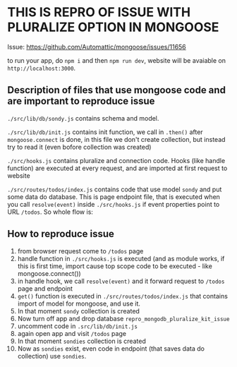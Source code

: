 # THIS IS REPRO OF ISSUE WITH PLURALIZE OPTION IN MONGOOSE

Issue: https://github.com/Automattic/mongoose/issues/11656

to run your app, do `npm i` and then `npm run dev`, website will be avaiable on `http://localhost:3000`.

## Description of files that use mongoose code and are important to reproduce issue

`./src/lib/db/sondy.js` contains schema and model.

`./src/lib/db/init.js` contains init function, we call in `.then()` after `mongoose.connect` is done, in this file we don't create collection, but instead try to read it (even bofore collection was created)

`./src/hooks.js` contains pluralize and connection code. Hooks (like handle function) are executed at every request, and are imported at first request to website

`./src/routes/todos/index.js` contains code that use model `sondy` and put some data do database. This is page endpoint file, that is executed when you call `resolve(event)` inside `./src/hooks.js` if event properties point to URL `/todos`. So whole flow is:

## How to reproduce issue

1. from browser request come to `/todos` page
2. handle function in `./src/hooks.js` is executed (and as module works, if this is first time, import cause top scope code to be executed - like mongoose.connect())
3. in handle hook, we call `resolve(event)` and it forward request to `/todos` page and endpoint
4. `get()` function is executed in `./src/routes/todos/index.js` that contains import of model for mongoose, and use it.
5. In that moment `sondy` collection is created
6. Now turn off app and drop database `repro_mongodb_pluralize_kit_issue`
7. uncomment code in `.src/lib/db/init.js`
8. again open app and visit `/todos` page
9. In that moment `sondies` collection is created
10. Now as `sondies` exist, even code in endpoint (that saves data do collection) use `sondies`.
